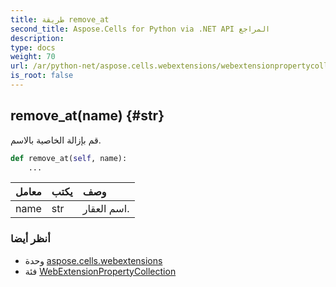 ```yaml
---
title: طريقة remove_at
second_title: Aspose.Cells for Python via .NET API المراجع
description:
type: docs
weight: 70
url: /ar/python-net/aspose.cells.webextensions/webextensionpropertycollection/remove_at/
is_root: false
---
```

##  remove_at(name) {#str}
قم بإزالة الخاصية بالاسم.



```python
def remove_at(self, name):
    ...
```


| معامل| يكتب| وصف|
| :- | :- | :- |
| name | str | اسم العقار.|



###  أنظر أيضا
* وحدة [aspose.cells.webextensions](../../)
* فئة [WebExtensionPropertyCollection](/cells/ar/python-net/aspose.cells.webextensions/webextensionpropertycollection)
